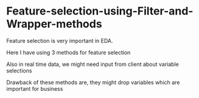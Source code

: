 # Feature-selection-using-Filter-and-Wrapper-methods

Feature selection is very important in EDA.

Here I have using 3 methods for feature selection

Also in real time data, we might need input from client about variable selections

Drawback of these methods are, they might drop variables which are important for business
